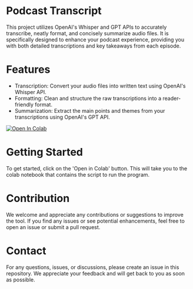 # Podcast Transcript

This project utilizes OpenAI's Whisper and GPT APIs to accurately transcribe, neatly format, and concisely summarize audio files. It is specifically designed to enhance your podcast experience, providing you with both detailed transcriptions and key takeaways from each episode.

# Features
* Transcription: Convert your audio files into written text using OpenAI's Whisper API.
* Formatting: Clean and structure the raw transcriptions into a reader-friendly format.
* Summarization: Extract the main points and themes from your transcriptions using OpenAI's GPT API.

<a target="_blank" href="https://colab.research.google.com/github/limyewjin/podcast-transcript/blob/main/podcast_transcript.ipynb">
  <img src="https://colab.research.google.com/assets/colab-badge.svg" alt="Open In Colab"/>
</a>

# Getting Started
To get started, click on the 'Open in Colab' button. This will take you to the colab notebook that contains the script to run the program.

# Contribution
We welcome and appreciate any contributions or suggestions to improve the tool. If you find any issues or see potential enhancements, feel free to open an issue or submit a pull request.

# Contact
For any questions, issues, or discussions, please create an issue in this repository. We appreciate your feedback and will get back to you as soon as possible.
